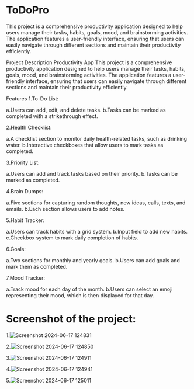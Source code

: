 # ToDoPro
 This project is a comprehensive productivity application designed to help users manage their tasks, habits, goals, mood, and brainstorming activities. The application features a user-friendly interface, ensuring that users can easily navigate through different sections and maintain their productivity efficiently.

 
Project Description
Productivity App
This project is a comprehensive productivity application designed to help users manage their tasks, habits, goals, mood, and brainstorming activities. The application features a user-friendly interface, ensuring that users can easily navigate through different sections and maintain their productivity efficiently.

Features
1.To-Do List:

a.Users can add, edit, and delete tasks.
b.Tasks can be marked as completed with a strikethrough effect.

2.Health Checklist:

a.A checklist section to monitor daily health-related tasks, such as drinking water.
b.Interactive checkboxes that allow users to mark tasks as completed.

3.Priority List:

a.Users can add and track tasks based on their priority.
b.Tasks can be marked as completed.

4.Brain Dumps:

a.Five sections for capturing random thoughts, new ideas, calls, texts, and emails.
b.Each section allows users to add notes.

5.Habit Tracker:

a.Users can track habits with a grid system.
b.Input field to add new habits.
c.Checkbox system to mark daily completion of habits.

6.Goals:

a.Two sections for monthly and yearly goals.
b.Users can add goals and mark them as completed.

7.Mood Tracker:

a.Track mood for each day of the month.
b.Users can select an emoji representing their mood, which is then displayed for that day.


# Screenshot of the project:

1.![Screenshot 2024-06-17 124831](https://github.com/Sanskruti2110/ToDoPro/assets/125188209/c72ceb12-fb17-4830-91b7-8d1b098b196c)

2.![Screenshot 2024-06-17 124850](https://github.com/Sanskruti2110/ToDoPro/assets/125188209/7ed60daf-5283-403b-9a8e-9e397224f8e8)

3.![Screenshot 2024-06-17 124911](https://github.com/Sanskruti2110/ToDoPro/assets/125188209/a038d808-6917-4353-bffe-4159bd2f35ec)

4.![Screenshot 2024-06-17 124941](https://github.com/Sanskruti2110/ToDoPro/assets/125188209/800df47a-858d-4d90-a4ce-07230b23d0ab)

5.![Screenshot 2024-06-17 125011](https://github.com/Sanskruti2110/ToDoPro/assets/125188209/f153c15e-7ada-4f69-b784-46b568761815)





